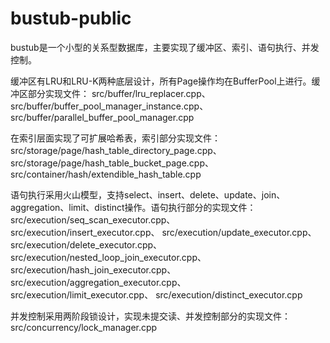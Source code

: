 # bustub-public
bustub是一个小型的关系型数据库，主要实现了缓冲区、索引、语句执行、并发控制。

缓冲区有LRU和LRU-K两种底层设计，所有Page操作均在BufferPool上进行。缓冲区部分实现文件：
src/buffer/lru_replacer.cpp、
src/buffer/buffer_pool_manager_instance.cpp、
src/buffer/parallel_buffer_pool_manager.cpp

在索引层面实现了可扩展哈希表，索引部分实现文件：
src/storage/page/hash_table_directory_page.cpp、
src/storage/page/hash_table_bucket_page.cpp、
src/container/hash/extendible_hash_table.cpp

语句执行采用火山模型，支持select、insert、delete、update、join、aggregation、limit、distinct操作。语句执行部分的实现文件：
src/execution/seq_scan_executor.cpp、
src/execution/insert_executor.cpp、
src/execution/update_executor.cpp、
src/execution/delete_executor.cpp、
src/execution/nested_loop_join_executor.cpp、
src/execution/hash_join_executor.cpp、
src/execution/aggregation_executor.cpp、
src/execution/limit_executor.cpp、
src/execution/distinct_executor.cpp

并发控制采用两阶段锁设计，实现未提交读、并发控制部分的实现文件：
src/concurrency/lock_manager.cpp
